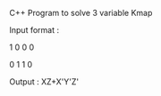 C++ Program to solve 3 variable Kmap

Input format : 

1 0 0 0

0 1 1 0
               
               
Output : XZ+X'Y'Z'
